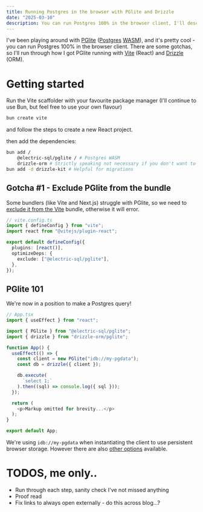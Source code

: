 ```yaml
---
title: Running Postgres in the browser with PGlite and Drizzle
date: "2025-03-10"
description: You can run Postgres 100% in the browser client, I'll describe how, why and share some of the pros and cons of doing so.
---
```


I've been playing around with [PGlite](https://pglite.dev/) ([Postgres](https://www.postgresql.org/) [WASM](https://developer.mozilla.org/en-US/docs/WebAssembly)), and it's pretty cool - you can run Postgres 100% in the browser client. There are some gotchas, so I'll run through how I got PGlite running with [Vite](https://vite.dev/) (React) and [Drizzle](https://orm.drizzle.team/) (ORM).

# Getting started

Run the Vite scaffolder with your favourite package manager (I'll continue to use Bun, but feel free to use your own flavour)
```bash
bun create vite
```
and follow the steps to create a new React project.

then add the dependencies:
```bash
bun add /
    @electric-sql/pglite / # Postgres WASM
    drizzle-orm # Strictly speaking not necessary if you don't want to use Drizzle ORM
bun add -d drizzle-kit # Helpful for migrations
```

## Gotcha #1 - Exclude PGlite from the bundle
Some bundlers (like Vite and Next.js) struggle with PGlite, so we need to [exclude it from the Vite](https://pglite.dev/docs/bundler-support#vite) bundle, otherwise it will error.
```typescript
// vite.config.ts
import { defineConfig } from "vite";
import react from "@vitejs/plugin-react";

export default defineConfig({
  plugins: [react()],
  optimizeDeps: {
    exclude: ["@electric-sql/pglite"],
  },
});
```

## PGlite 101
We're now in a position to make a Postgres query!

```typescript
// App.tsx
import { useEffect } from "react";

import { PGlite } from "@electric-sql/pglite";
import { drizzle } from "drizzle-orm/pglite";

function App() {
  useEffect(() => {
    const client = new PGlite("idb://my-pgdata");
    const db = drizzle({ client });

    db.execute(
      `select 1;`
    ).then((sql) => console.log({ sql }));
  });

  return (
    <p>Markup omitted for brevity...</p>
  );
}

export default App;
```

We're using `idb://my-pgdata` when instantiating the client to use persistent browser storage. However there are also [other options](https://pglite.dev/docs/filesystems#filesystems) available.


# TODOS, me only..
- Run through each step, sanity check I've not missed anything
- Proof read
- Fix links to always open externally - do this across blog...?
